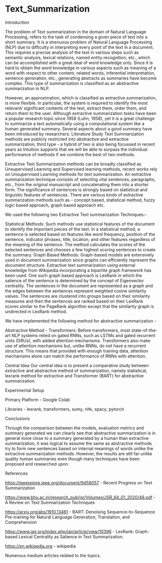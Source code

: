 # Text_Summarization
Introduction  

The problem of Text summarization in the domain of Natural Language Processing, refers to the task of condensing a given piece of text into a short summary. It is a strenuous problem of Natural Language Processing (NLP) due to difficulty in interpreting every point of the text in a document. This requires a precise analysis of the text in various steps such as semantic analysis, lexical relations, named entity recognition, etc., which can be accomplished with a great deal of word knowledge only. Since it is hard to obtain the word knowledge in various aspects such as meaning of a word with respect to other content, related words, inferential interpretation, sentence generation, etc., generating abstracts as summaries have become complex. This type of summarization is classified as an abstractive summarization in NLP.   


However, an approximation, which is classified as extractive summarization, is more flexible. In particular, the system is required to identify the most relevant/ significant contents of the text, extract them, order them, and return them to the user. Although extractive summarization tasks have been a popular research topic since 1958 (Luhn, 1958), yet it is a great challenge to summarize a text automatically using a computational system like a human generated summary. Several aspects about a good summary have been introduced by researchers.
Literature Study
Text Summarization methods are publicly restricted into abstractive and extractive summarization, third type - a hybrid of two is also being focussed in recent years as Intuition supports that we will be able to surpass the individual performance of methods if we combine the best of two methods.  


Extractive Text Summarization methods can be broadly classified as Unsupervised Learning and Supervised learning methods, recent works rely on Unsupervised Learning methods for text summarization. An extractive summarization technique consists of selecting vital sentences, paragraphs, etc., from the original manuscript and concatenating them into a shorter form. The significance of sentences is strongly based on statistical and linguistic features of sentences. There are various kinds of extractive summarization methods such as - concept based, statistical method, fuzzy logic based approach, graph based approach etc.  

We used the following two Extractive Text summarization Techniques:-  


Statistical Methods: Such methods use statistical features of the document to identify the important pieces of the text. In a statistical method, a sentence is selected based on features like word frequency, position of the sentence, indicator phrases, title, location, and other features regardless of the meaning of the sentence. The method calculates the scores of the selected sentences and chooses a few highest scoring sentences to create the summary.
Graph Based Methods: Graph-based models are extensively used in document summarization since graphs can efficiently represent the document structure. Extractive text summarization using external knowledge from Wikipedia incorporating a bipartite graph framework has been used. One such graph based approach is LexRank in which the salience of the sentence is determined by the concept of Eigenvector centrality. The sentences in the document are represented as a graph and the edges between the sentences represent weighted cosine similarity values. The sentences are clustered into groups based on their similarity measures and then the sentences are ranked based on their LexRank scores similar to the PageRank algorithm except that the similarity graph is undirected in LexRank method.  


We have implemented the following method for abstractive summarization -  

Abstractive Method - Transformers: Before transformers, most state-of-the-art NLP systems relied on gated RNNs, such as LSTMs and gated recurrent units (GRUs), with added attention mechanisms. Transformers also make use of attention mechanisms but, unlike RNNs, do not have a recurrent structure. This means that provided with enough training data, attention mechanisms alone can match the performance of RNNs with attention.  


Central Idea
Our central idea is to present a comparative study between extractive and abstractive method of summarization, namely statistical, lexrank method for extractive and Transformer (BART) for abstractive summarization.  

Experimental Setup  

Primary Platform - Google Colab  

Libraries - lexrank, transformers, sumy, nltk, spacy, pytorch  

Conclusions   

Through the comparison between the models, evaluation metrics and summary generated we can clearly see that abstractive summarization is in general more close to a summary generated by a human than extractive summarization, it was logical to assume the same as abstractive methods try to form new sentences based on internal meanings of words unlike the extractive summarization methods. However, the results are still far unlike quality human
summaries even though many techniques have been proposed and researched upon.  

References  

https://ieeexplore.ieee.org/document/9458057 - Recent Progress on Text Summarization  

https://www.bhu.ac.in/research_pub/jsr/Volumes/JSR_64_01_2020/48.pdf - A Review on Text Summarization Techniques  

https://arxiv.org/abs/1910.13461 - BART: Denoising Sequence-to-Sequence Pre-training for Natural Language Generation, Translation, and Comprehension  

https://www.jair.org/index.php/jair/article/view/10396 - LexRank: Graph-based Lexical Centrality as Salience in Text Summarization.  
  
https://en.wikipedia.org - wikipedia  

Numerous medium articles related to the topics.  



